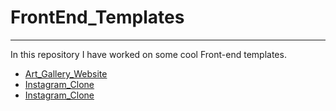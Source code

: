 # FrontEnd_Templates
___________________________

In this repository I have worked on some cool Front-end templates.


 - [Art_Gallery_Website](https://ashket980.github.io/FrontEnd_Templates/Art_Gallery_Website/index.html)
 - [Instagram_Clone](https://ashket980.github.io/FrontEnd_Templates/Instagram_Clone/index.html)
 - [Instagram_Clone](https://ashket980.github.io/FrontEnd_Templates/Instagram_Clone/index.html)
